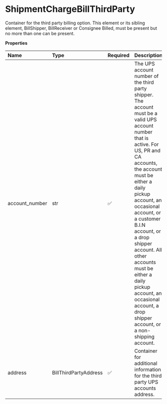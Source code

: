 # ShipmentChargeBillThirdParty

Container for the third party billing option. This element or its sibling element, BillShipper, BillReceiver or Consignee Billed, must be present but no more than one can be present.

**Properties**

| Name           | Type                  | Required | Description                                                                                                                                                                                                                                                                                                                                                                                                         |
| :------------- | :-------------------- | :------- | :------------------------------------------------------------------------------------------------------------------------------------------------------------------------------------------------------------------------------------------------------------------------------------------------------------------------------------------------------------------------------------------------------------------ |
| account_number | str                   | ✅       | The UPS account number of the third party shipper. The account must be a valid UPS account number that is active. For US, PR and CA accounts, the account must be either a daily pickup account, an occasional account, or a customer B.I.N account, or a drop shipper account. All other accounts must be either a daily pickup account, an occasional account, a drop shipper account, or a non-shipping account. |
| address        | BillThirdPartyAddress | ✅       | Container for additional information for the third party UPS accounts address.                                                                                                                                                                                                                                                                                                                                      |

<!-- This file was generated by liblab | https://liblab.com/ -->
